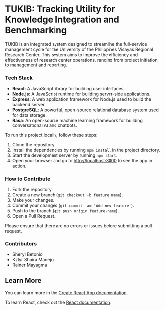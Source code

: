 # TUKIB: Tracking Utility for Knowledge Integration and Benchmarking

TUKIB is an integrated system designed to streamline the full-service management cycle for the University of the Philippines Visayas Regional Research Center. This system aims to improve the efficiency and effectiveness of research center operations, ranging from project initiation to management and reporting.

### Tech Stack

- **React**: A JavaScript library for building user interfaces.
- **Node.js**: A JavaScript runtime for building server-side applications.
- **Express**: A web application framework for Node.js used to build the backend server.
- **PostgreSQL**: A powerful, open-source relational database system used for data storage.
- **Rasa**: An open-source machine learning framework for building conversational AI and chatbots.

To run this project locally, follow these steps:

1. Clone the repository.
2. Install the dependencies by running `npm install` in the project directory.
3. Start the development server by running `npm start`.
4. Open your browser and go to [http://localhost:3000](http://localhost:3000) to see the app in action.

### How to Contribute

1. Fork the repository.
2. Create a new branch (`git checkout -b feature-name`).
3. Make your changes.
4. Commit your changes (`git commit -am 'Add new feature'`).
5. Push to the branch (`git push origin feature-name`).
6. Open a Pull Request.

Please ensure that there are no errors or issues before submitting a pull request.

### Contributors

- Sheryl Betonio
- Kzlyr Shaira Manejo
- Rainer Mayagma

## Learn More

You can learn more in the [Create React App documentation](https://facebook.github.io/create-react-app/docs/getting-started).

To learn React, check out the [React documentation](https://reactjs.org/).